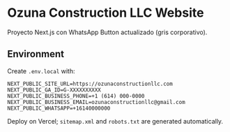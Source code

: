 # Ozuna Construction LLC Website

Proyecto Next.js con WhatsApp Button actualizado (gris corporativo).
## Environment
Create `.env.local` with:
```
NEXT_PUBLIC_SITE_URL=https://ozunaconstructionllc.com
NEXT_PUBLIC_GA_ID=G-XXXXXXXXXX
NEXT_PUBLIC_BUSINESS_PHONE=+1 (614) 000-0000
NEXT_PUBLIC_BUSINESS_EMAIL=ozunaconstructionllc@gmail.com
NEXT_PUBLIC_WHATSAPP=+16140000000
```
Deploy on Vercel; `sitemap.xml` and `robots.txt` are generated automatically.
